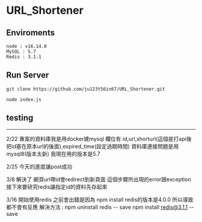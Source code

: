 # URL_Shortener

## Enviroments
```
node : v16.14.0
MySQL : 5.7
Redis : 3.1.1

```
## Run Server

```
git clone https://github.com/ju123t56in67/URL_Shortener.git

node index.js

```

## testing
---------------------------------------------------















2/22 專案的資料庫我是用docker建mysql 欄位有 id,url,shorturl(這個是打api後把id塞在原本url的後面),expired_time(設定過期時間)  資料庫連接問題是用mysql8(版本太新) 我現在用的版本是5.7


2/25 今天的進度讓post成功  


3/8 解決了 網頁url帶id會redirect到新頁面 這個步驟所出現的error跟exception 接下來要研究redis讓指定id的資料先存起來

3/16 開始使用redis 之前會出錯是因為 npm install redis的版本是4.0.0 所以導致都不會有反應
    解決方法 : npm uninstall redis -- save
              npm install redis@3.1.1 -- save 
